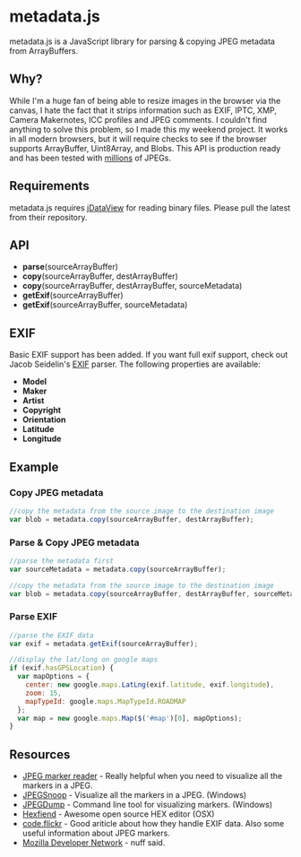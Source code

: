 # metadata.js
metadata.js is a JavaScript library for parsing & copying JPEG metadata from ArrayBuffers.

## Why?
While I'm a huge fan of being able to resize images in the browser via the canvas, I hate the fact that it strips information such as EXIF, IPTC, XMP, Camera Makernotes, ICC profiles and JPEG comments. I couldn't find anything to solve this problem, so I made this my weekend project. It works in all modern browsers, but it will require checks to see if the browser supports ArrayBuffer, Uint8Array, and Blobs. This API is production ready and has been tested with [millions](https://www.myspace.com) of JPEGs.

## Requirements
metadata.js requires [jDataView](https://github.com/vjeux/jDataView) for reading binary files. Please pull the latest from their repository.

## API
* **parse**(sourceArrayBuffer)
* **copy**(sourceArrayBuffer, destArrayBuffer)
* **copy**(sourceArrayBuffer, destArrayBuffer, sourceMetadata)
* **getExif**(sourceArrayBuffer)
* **getExif**(sourceArrayBuffer, sourceMetadata)

## EXIF
Basic EXIF support has been added. If you want full exif support, check out Jacob Seidelin's [EXIF](http://blog.nihilogic.dk/2008/05/reading-exif-data-with-javascript.html) parser. The following properties are available:

* **Model**
* **Maker**
* **Artist**
* **Copyright**
* **Orientation**
* **Latitude**
* **Longitude**

## Example

### Copy JPEG metadata
``` js
//copy the metadata from the source image to the destination image
var blob = metadata.copy(sourceArrayBuffer, destArrayBuffer);
```

### Parse & Copy JPEG metadata
``` js
//parse the metadata first
var sourceMetadata = metadata.copy(sourceArrayBuffer);

//copy the metadata from the source image to the destination image
var blob = metadata.copy(sourceArrayBuffer, destArrayBuffer, sourceMetadata);
```

### Parse EXIF
``` js
//parse the EXIF data
var exif = metadata.getExif(sourceArrayBuffer);

//display the lat/long on google maps
if (exif.hasGPSLocation) {
  var mapOptions = {
    center: new google.maps.LatLng(exif.latitude, exif.longitude),
    zoom: 15,
    mapTypeId: google.maps.MapTypeId.ROADMAP
  };
  var map = new google.maps.Map($('#map')[0], mapOptions);
}
```

## Resources
* [JPEG marker reader](http://fhtr.org/DataStream.js/jpeg.html) - Really helpful when you need to visualize all the markers in a JPEG.
* [JPEGSnoop](http://www.impulseadventure.com/photo/jpeg-snoop.html) - Visualize all the markers in a JPEG. (Windows)
* [JPEGDump](http://www.a-kat.com/programming/cpp/jpeg/JPEGDump.html) - Command line tool for visualizing markers. (Windows)
* [Hexfiend](http://ridiculousfish.com/hexfiend/) - Awesome open source HEX editor (OSX)
* [code.flickr](http://code.flickr.net/2012/06/01/parsing-exif-client-side-using-javascript-2/) - Good ariticle about how they handle EXIF data. Also some useful information about JPEG markers.
* [Mozilla Developer Network](https://developer.mozilla.org/) - nuff said.
